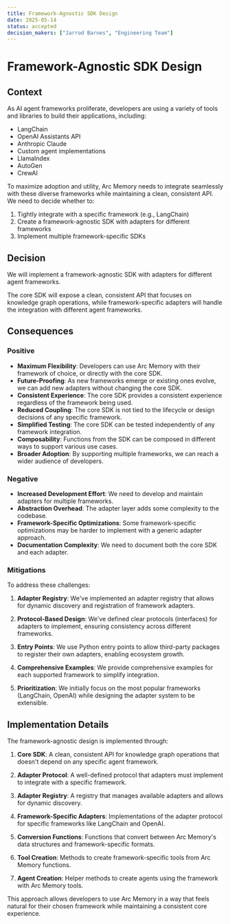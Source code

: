 ```yaml
---
title: Framework-Agnostic SDK Design
date: 2025-05-14
status: accepted
decision_makers: ["Jarrod Barnes", "Engineering Team"]
---
```


# Framework-Agnostic SDK Design

## Context

As AI agent frameworks proliferate, developers are using a variety of tools and libraries to build their applications, including:

- LangChain
- OpenAI Assistants API
- Anthropic Claude
- Custom agent implementations
- LlamaIndex
- AutoGen
- CrewAI

To maximize adoption and utility, Arc Memory needs to integrate seamlessly with these diverse frameworks while maintaining a clean, consistent API. We need to decide whether to:

1. Tightly integrate with a specific framework (e.g., LangChain)
2. Create a framework-agnostic SDK with adapters for different frameworks
3. Implement multiple framework-specific SDKs

## Decision

We will implement a framework-agnostic SDK with adapters for different agent frameworks.

The core SDK will expose a clean, consistent API that focuses on knowledge graph operations, while framework-specific adapters will handle the integration with different agent frameworks.

## Consequences

### Positive

- **Maximum Flexibility**: Developers can use Arc Memory with their framework of choice, or directly with the core SDK.
- **Future-Proofing**: As new frameworks emerge or existing ones evolve, we can add new adapters without changing the core SDK.
- **Consistent Experience**: The core SDK provides a consistent experience regardless of the framework being used.
- **Reduced Coupling**: The core SDK is not tied to the lifecycle or design decisions of any specific framework.
- **Simplified Testing**: The core SDK can be tested independently of any framework integration.
- **Composability**: Functions from the SDK can be composed in different ways to support various use cases.
- **Broader Adoption**: By supporting multiple frameworks, we can reach a wider audience of developers.

### Negative

- **Increased Development Effort**: We need to develop and maintain adapters for multiple frameworks.
- **Abstraction Overhead**: The adapter layer adds some complexity to the codebase.
- **Framework-Specific Optimizations**: Some framework-specific optimizations may be harder to implement with a generic adapter approach.
- **Documentation Complexity**: We need to document both the core SDK and each adapter.

### Mitigations

To address these challenges:

1. **Adapter Registry**: We've implemented an adapter registry that allows for dynamic discovery and registration of framework adapters.

2. **Protocol-Based Design**: We've defined clear protocols (interfaces) for adapters to implement, ensuring consistency across different frameworks.

3. **Entry Points**: We use Python entry points to allow third-party packages to register their own adapters, enabling ecosystem growth.

4. **Comprehensive Examples**: We provide comprehensive examples for each supported framework to simplify integration.

5. **Prioritization**: We initially focus on the most popular frameworks (LangChain, OpenAI) while designing the adapter system to be extensible.

## Implementation Details

The framework-agnostic design is implemented through:

1. **Core SDK**: A clean, consistent API for knowledge graph operations that doesn't depend on any specific agent framework.

2. **Adapter Protocol**: A well-defined protocol that adapters must implement to integrate with a specific framework.

3. **Adapter Registry**: A registry that manages available adapters and allows for dynamic discovery.

4. **Framework-Specific Adapters**: Implementations of the adapter protocol for specific frameworks like LangChain and OpenAI.

5. **Conversion Functions**: Functions that convert between Arc Memory's data structures and framework-specific formats.

6. **Tool Creation**: Methods to create framework-specific tools from Arc Memory functions.

7. **Agent Creation**: Helper methods to create agents using the framework with Arc Memory tools.

This approach allows developers to use Arc Memory in a way that feels natural for their chosen framework while maintaining a consistent core experience.
